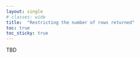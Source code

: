 ```yaml
---
layout: single
# classes: wide
title:  "Restricting the number of rows returned"
toc: true
toc_sticky: true
---
```


TBD
